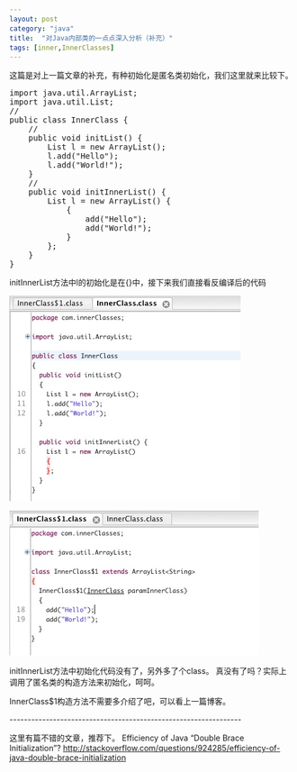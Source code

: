 ```yaml
---
layout: post
category: "java"
title:  "对Java内部类的一点点深入分析（补充）"
tags: [inner,InnerClasses]
---
```


这篇是对上一篇文章的补充，有种初始化是匿名类初始化，我们这里就来比较下。

<pre class="prettyPrint">
import java.util.ArrayList;
import java.util.List;
//
public class InnerClass {
	//
	public void initList() {
		List<String> l = new ArrayList<String>();
		l.add("Hello");
		l.add("World!");
	}
	//
	public void initInnerList() {
		List<String> l = new ArrayList<String>() {
			{
				add("Hello");
				add("World!");
			}
		};
	}
}
</pre>

initInnerList方法中l的初始化是在{}中，接下来我们直接看反编译后的代码

![hello](/img/inner-list.png)

![hello](/img/inner-list-2.png)

initInnerList方法中初始化代码没有了，另外多了个class。
真没有了吗？实际上调用了匿名类的构造方法来初始化，呵呵。

InnerClass$1构造方法不需要多介绍了吧，可以看上一篇博客。

\-\-\-\-\-\-\-\-\-\-\-\-\-\-\-\-\-\-\-\-\-\-\-\-\-\-\-\-\-\-\-\-\-\-\-\-\-\-\-\-\-\-\-\-\-\-\-\-\-\-\-\-\-\-\-\-\-\-\-\-\-\-\-\-

这里有篇不错的文章，推荐下。
Efficiency of Java “Double Brace Initialization”?
http://stackoverflow.com/questions/924285/efficiency-of-java-double-brace-initialization
